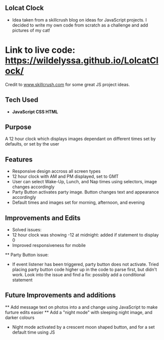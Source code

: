 ## Lolcat Clock
* Idea taken from a skillcrush blog on ideas for JavaScript projects. 
I decided to write my own code from scratch as a challenge and add pictures of my cat! 

# Link to live code: https://wildelyssa.github.io/LolcatClock/

Credit to www.skillcrush.com for some great JS project ideas.

## Tech Used
* **JavaScript CSS HTML**

## Purpose

A 12 hour clock which displays images dependant on different times set by defaults, or set by the user

## Features
* Responsive design accross all screen types
* 12 hour clock with AM and PM displayed, set to GMT
* User can select Wake-Up, Lunch, and Nap times using selectors, image changes accordingly
* Party Button activates party image. Button changes text and appearance accordingly
* Default times and images set for morning, afternoon, and evening

## Improvements and Edits
* Solved issues:
* 12 hour clock was showing -12 at midnight: added if statement to display 0
* Improved responsiveness for mobile

** Party Button issue:
  * If event listener has been triggered, party button does not activate. 
  Tried placing party button code higher up in the code to parse first, but didn't work. 
  Look into the issue and find a fix: possibly add a conditional statement
  
## Future Improvements and additions
** Add message text on photos into a <span> and change using JavaScript to make furture edits easier
** Add a "night mode" with sleeping night image, and darker colours
  * Night mode activated by a crescent moon shaped button, and for a set default time using JS

